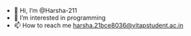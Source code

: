- 👋 Hi, I’m @Harsha-211
- 👀 I’m interested in programming
- 📫 How to reach me
harsha.21bce8036@vitapstudent.ac.in 

<!---
Harsha-211/Harsha-211 is a ✨ special ✨ repository because its `README.md` (this file) appears on your GitHub profile.
You can click the Preview link to take a look at your changes.
--->
